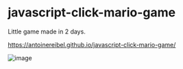 # javascript-click-mario-game
Little game made in 2 days.

https://antoinereibel.github.io/javascript-click-mario-game/

![image](https://github.com/AntoineReibel/javascript-click-mario-game/assets/124444455/56a2f419-bcd7-4b77-9bb6-cf7a9db04212)
